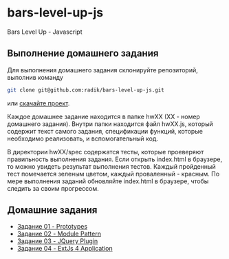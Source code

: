 bars-level-up-js
================

Bars Level Up - Javascript

## Выполнение домашнего задания

Для выполнения домашнего задания склонируйте репозиторий, выполнив команду
```bash
git clone git@github.com:radik/bars-level-up-js.git
```
или <a href="https://github.com/radik/bars-level-up-js/archive/master.zip">скачайте проект</a>.

Каждое домашнее задание находится в папке hwXX (XX - номер домашнего задания).
Внутри папки находится файл hwXX.js, который содержит текст самого задания, спецификации функций, которые необходимо реализовать, и вспомогательный код.

В директории hwXX/spec содержатся тесты, которые проеверяют правильность выполнения задания.
Если открыть index.html в браузере, то можно увидеть результат выполнения тестов. Каждый пройденный тест помечается зеленым цветом, каждый проваленный - красным. По мере выполнения заданий обновляйте index.html в браузере, чтобы следить за своим прогрессом.

## Домашние задания

* <a href="hw01/">Задание 01 - Prototypes</a>
* <a href="hw02/">Задание 02 - Module Pattern</a>
* <a href="hw03/">Задание 03 - JQuery Plugin</a>
* <a href="hw04/">Задание 04 - ExtJs 4 Application</a>
